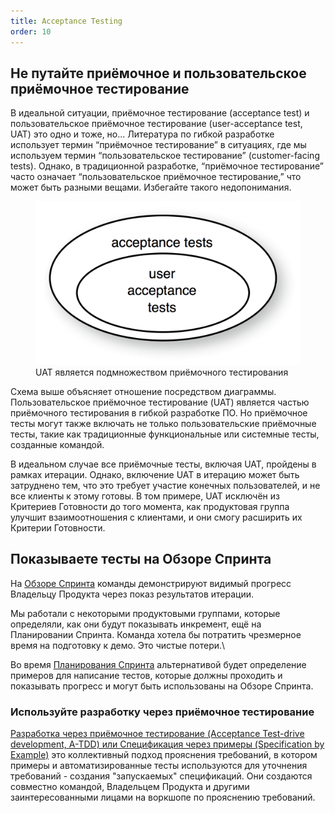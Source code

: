 ```yaml
---
title: Acceptance Testing
order: 10
---
```


## Не путайте приёмочное и пользовательское приёмочное тестирование

В идеальной ситуации, приёмочное тестирование (acceptance test) и пользовательское приёмочное тестирование (user-acceptance test, UAT) это одно и тоже, но... Литература по гибкой разработке использует термин “приёмочное тестирование” в ситуациях, где мы используем термин “пользовательское тестирование” (customer-facing tests). Однако, в традиционной разработке, “приёмочное тестирование” часто означает “пользовательское приёмочное тестирование,” что может быть разными вещами. Избегайте такого недопонимания.

<figure>
  <img src="/img/test_automation/acceptance_vs_uat.png" alt="acceptance_vs_uat.png">
  <figcaption>UAT является подмножеством приёмочного тестирования</figcaption>
</figure>

Схема выше объясняет отношение посредством диаграммы. Пользовательское приёмочное тестирование (UAT) является частью приёмочного тестирования в гибкой разработке ПО. Но приёмочное тесты могут также включать не только пользовательские приёмочные тесты, такие как традиционные функциональные или системные тесты, созданные командой.

В идеальном случае все приёмочные тесты, включая UAT, пройдены в рамках итерации. Однако, включение UAT в итерацию может быть затруднено тем, что это требует участие конечных пользователей, и не все клиенты к этому готовы. В том примере, UAT исключён из Критериев Готовности до того момента, как продуктовая группа улучшит взаимоотношения с клиентами, и они смогу расширить их Критерии Готовности.

## Показываете тесты на Обзоре Спринта

На [Обзоре Спринта](../framework/sprint-review.html) команды демонстрируют видимый прогресс Владельцу Продукта через показ результатов итерации.

Мы работали с некоторыми продуктовыми группами, которые определяли, как они будут показывать инкремент, ещё на Планировании Спринта. Команда хотела бы потратить чрезмерное время на подготовку к демо. Это чистые потери.\

Во время [Планирования Спринта](../framework/sprint-planning-one.html) альтернативой будет определение примеров для написание тестов, которые должны проходить и показывать прогресс и могут быть использованы на Обзоре Спринта.

### Используйте разработку через приёмочное тестирование

[Разработка через приёмочное тестирование (Acceptance Test-drive development, A-TDD) или Спецификация через примеры (Specification by Example)](specification-by-example.html) это коллективный подход прояснения требований, в котором примеры и автоматизированные тесты используются для уточнения требований - создания "запускаемых" спецификаций. Они создаются совместно командой, Владельцем Продукта и другими заинтересованными лицами на воркшопе по прояснению требований. 